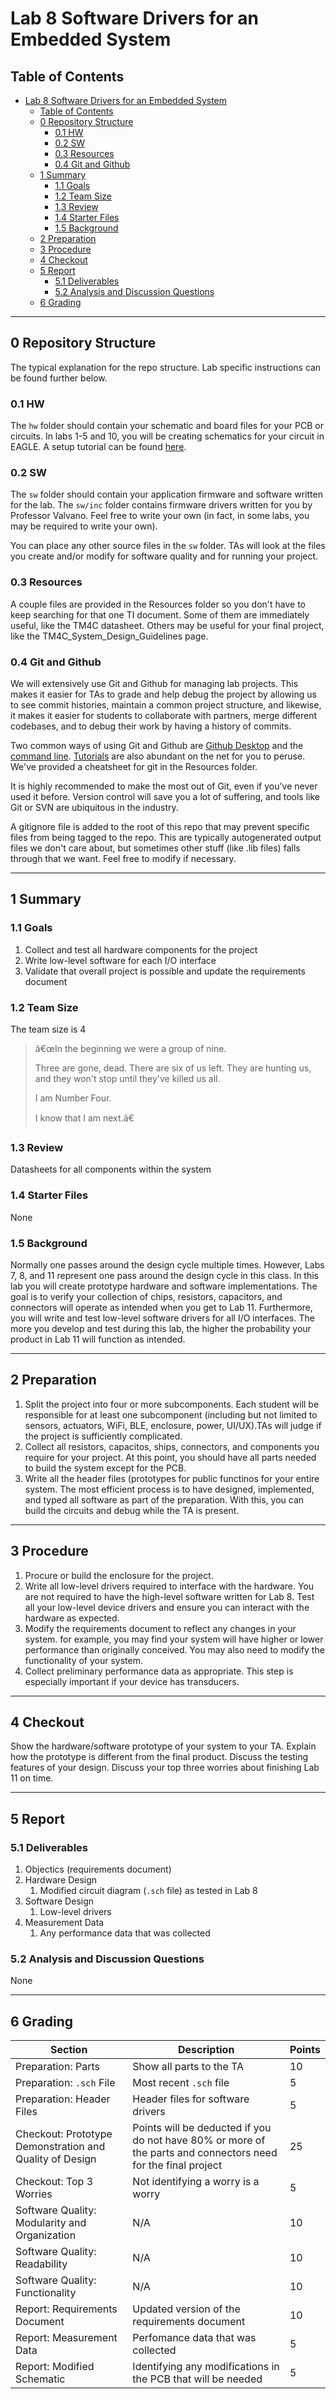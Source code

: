 # Lab 8 Software Drivers for an Embedded System

## Table of Contents
- [Lab 8 Software Drivers for an Embedded System](#lab-8-software-drivers-for-an-embedded-system)
  - [Table of Contents](#table-of-contents)
  - [0 Repository Structure](#0-repository-structure)
    - [0.1 HW](#01-hw)
    - [0.2 SW](#02-sw)
    - [0.3 Resources](#03-resources)
    - [0.4 Git and Github](#04-git-and-github)
  - [1 Summary](#1-summary)
    - [1.1 Goals](#11-goals)
    - [1.2 Team Size](#12-team-size)
    - [1.3 Review](#13-review)
    - [1.4 Starter Files](#14-starter-files)
    - [1.5 Background](#15-background)
  - [2 Preparation](#2-preparation)
  - [3 Procedure](#3-procedure)
  - [4 Checkout](#4-checkout)
  - [5 Report](#5-report)
    - [5.1 Deliverables](#51-deliverables)
    - [5.2 Analysis and Discussion Questions](#52-analysis-and-discussion-questions)
  - [6 Grading](#6-grading)

---

## 0 Repository Structure

The typical explanation for the repo structure. Lab specific instructions can be
found further below.

### 0.1 HW

The `hw` folder should contain your schematic and board files for your PCB or
circuits. In labs 1-5 and 10, you will be creating schematics for your circuit
in EAGLE. A setup tutorial can be found
[here](https://www.shawnvictor.net/autodesk-eagle.html).

### 0.2 SW

The `sw` folder should contain your application firmware and software written
for the lab. The `sw/inc` folder contains firmware drivers written for you by
Professor Valvano. Feel free to write your own (in fact, in some labs, you may
be required to write your own).

You can place any other source files in the `sw` folder. TAs will look at the
files you create and/or modify for software quality and for running your
project.

### 0.3 Resources

A couple files are provided in the Resources folder so you don't have to keep
searching for that one TI document. Some of them are immediately useful, like
the TM4C datasheet. Others may be useful for your final project, like the
TM4C_System_Design_Guidelines page.

### 0.4 Git and Github

We will extensively use Git and Github for managing lab projects. This makes it
easier for TAs to grade and help debug the project by allowing us to see commit
histories, maintain a common project structure, and likewise, it makes it easier
for students to collaborate with partners, merge different codebases, and to
debug their work by having a history of commits.

Two common ways of using Git and Github are [Github Desktop](https://desktop.github.com/) and the [command line](https://git-scm.com/downloads).
[Tutorials](https://dev.to/mollynem/git-github--workflow-fundamentals-5496) are also abundant on the net for you to peruse. We've provided a cheatsheet for git
in the Resources folder.

It is highly recommended to make the most out of Git, even if you've never used
it before. Version control will save you a lot of suffering, and tools like Git
or SVN are ubiquitous in the industry.

A gitignore file is added to the root of this repo that may prevent specific
files from being tagged to the repo. This are typically autogenerated output
files we don't care about, but sometimes other stuff (like .lib files) falls
through that we want. Feel free to modify if necessary.

---

## 1 Summary

### 1.1 Goals

1. Collect and test all hardware components for the project
2. Write low-level software for each I/O interface
3. Validate that overall project is possible and update the requirements document

### 1.2 Team Size

The team size is 4

> â€œIn the beginning we were a group of nine.
> 
> Three are gone, dead.
> There are six of us left.
> They are hunting us, and they won't stop until they've killed us all.
> 
> I am Number Four.
> 
> I know that I am next.â€

### 1.3 Review

Datasheets for all components within the system

### 1.4 Starter Files

None

### 1.5 Background

Normally one passes around the design cycle multiple times. However, Labs 7, 8, and 11 represent one pass around the design cycle in this class. In this lab you will create prototype hardware and software implementations. The goal is to verify your collection of chips, resistors, capacitors, and connectors will operate as intended when you get to Lab 11. Furthermore, you will write and test low-level software drivers for all I/O interfaces. The more you develop and test during this lab, the higher the probability your product in Lab 11 will function as intended.

---

## 2 Preparation

1. Split the project into four or more subcomponents. Each student will be responsible for at least one subcomponent (including but not limited to sensors, actuators, WiFi, BLE, enclosure, power, UI/UX).TAs will judge if the project is sufficiently complicated.
2. Collect all resistors, capacitos, ships, connectors, and components you require for your project. At this point, you should have all parts needed to build the system except for the PCB.
3. Write all the header files (prototypes for public functinos for your entire system. The most efficient process is to have designed, implemented, and typed all software as part of the preparation. With this, you can build the circuits and debug while the TA is present.

---

## 3 Procedure

1. Procure or build the enclosure for the project.
2. Write all low-level drivers required to interface with the hardware. You are not required to have the high-level software written for Lab 8. Test all your low-level device drivers and ensure you can interact with the hardware as expected.
3. Modify the requirements document to reflect any changes in your system. for example, you may find your system will have higher or lower performance than originally conceived. You may also need to modify the functionality of your system.
4. Collect preliminary performance data as appropriate. This step is especially important if your device has transducers.

---

## 4 Checkout

Show the hardware/software prototype of your system to your TA. Explain how the prototype is different from the final product. Discuss the testing features of your design. Discuss your top three worries about finishing Lab 11 on time.

---

## 5 Report

### 5.1 Deliverables

1. Objectics (requirements document)
2. Hardware Design
   1. Modified circuit diagram (`.sch` file) as tested in Lab 8
3. Software Design
   1. Low-level drivers
4. Measurement Data
   1. Any performance data that was collected

### 5.2 Analysis and Discussion Questions

None

---

## 6 Grading

| Section | Description | Points |
|---|---|---|
| Preparation: Parts | Show all parts to the TA | 10 |
| Preparation: `.sch` File | Most recent `.sch` file | 5 |
| Preparation: Header Files | Header files for software drivers | 5 |
| Checkout: Prototype Demonstration and Quality of Design | Points will be deducted if you do not have 80% or more of the parts and connectors need for the final project | 25 |
| Checkout: Top 3 Worries | Not identifying a worry is a worry | 5 |
| Software Quality: Modularity and Organization | N/A | 10 |
| Software Quality: Readability | N/A | 10 |
| Software Quality: Functionality | N/A | 10 |
| Report: Requirements Document | Updated version of the requirements document | 10 |
| Report: Measurement Data | Perfomance data that was collected | 5 |
| Report: Modified Schematic | Identifying any modifications in the PCB that will be needed | 5 |